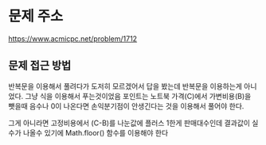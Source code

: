 # 문제 주소 
https://www.acmicpc.net/problem/1712

## 문제 접근 방법 
반복문을 이용해서 풀려다가 도저히 모르겠어서 답을 봤는데 반복문을 이용하는게 아니었다. 그냥 식을 이용해서 푸는것이었음 포인트는 노트북 가격(C)에서 가변비용(B)을 뺏을때 음수나 0이 나온다면 손익분기점이 안생긴다는 것을 이용해서 풀어야 한다.

그게 아니라면 고정비용에서 (C-B)를 나눈값에 플러스 1한게 판매대수인데 결과값이 실수가 나올수 있기에 Math.floor() 함수를 이용해야 한다 